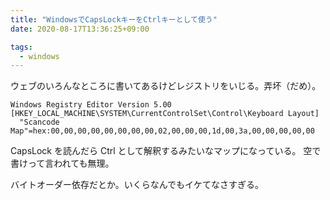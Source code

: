 ```yaml
---
title: "WindowsでCapsLockキーをCtrlキーとして使う"
date: 2020-08-17T13:36:25+09:00

tags:
  - windows
---
```


ウェブのいろんなところに書いてあるけどレジストリをいじる。弄坏（だめ）。

```
Windows Registry Editor Version 5.00
[HKEY_LOCAL_MACHINE\SYSTEM\CurrentControlSet\Control\Keyboard Layout]
  "Scancode Map"=hex:00,00,00,00,00,00,00,00,02,00,00,00,1d,00,3a,00,00,00,00,00
```

CapsLock を読んだら Ctrl として解釈するみたいなマップになっている。
空で書けって言われても無理。

バイトオーダー依存だとか。いくらなんでもイケてなさすぎる。
